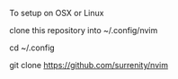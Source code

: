 To setup on OSX or Linux

clone this repository into ~/.config/nvim


cd ~/.config

git clone https://github.com/surrenity/nvim
